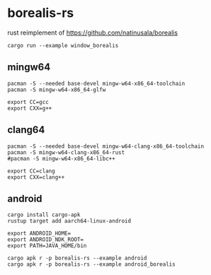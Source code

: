 # borealis-rs
rust reimplement of https://github.com/natinusala/borealis

```shell
cargo run --example window_borealis
```

## mingw64

```shell
pacman -S --needed base-devel mingw-w64-x86_64-toolchain
pacman -S mingw-w64-x86_64-glfw
```

```shell
export CC=gcc  
export CXX=g++
```

## clang64

```shell
pacman -S --needed base-devel mingw-w64-clang-x86_64-toolchain
pacman -S mingw-w64-clang-x86_64-rust
#pacman -S mingw-w64-x86_64-libc++
```

```shell
export CC=clang  
export CXX=clang++
```

## android
```shell
cargo install cargo-apk
rustup target add aarch64-linux-android

export ANDROID_HOME=
export ANDROID_NDK_ROOT=
export PATH=JAVA_HOME/bin

cargo apk r -p borealis-rs --example android
cargo apk r -p borealis-rs --example android_borealis
```